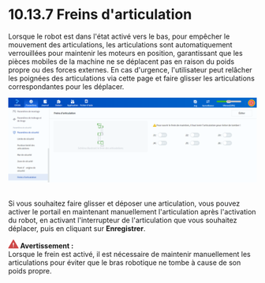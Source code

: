 # 10.13.7 Freins d'articulation

Lorsque le robot est dans l'état activé vers le bas, pour empêcher le mouvement des articulations, les articulations sont automatiquement verrouillées pour maintenir les moteurs en position, garantissant que les pièces mobiles de la machine ne se déplacent pas en raison du poids propre ou des forces externes. En cas d'urgence, l'utilisateur peut relâcher les poignées des articulations via cette page et faire glisser les articulations correspondantes pour les déplacer.

 <div align=center><img src="images/brake.png" /></div>
 
<br/>

Si vous souhaitez faire glisser et déposer une articulation, vous pouvez activer le portail en maintenant manuellement l'articulation après l'activation du robot, en activant l'interrupteur de l'articulation que vous souhaitez déplacer, puis en cliquant sur **Enregistrer**.

<div class="warn1"><img src="../image/warn.png"  height="18" /><b> Avertissement : </b><div>Lorsque le frein est activé, il est nécessaire de maintenir manuellement les articulations pour éviter que le bras robotique ne tombe à cause de son poids propre. </div></div>
